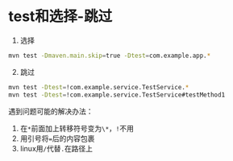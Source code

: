 # test和选择-跳过

1. 选择
```bash
mvn test -Dmaven.main.skip=true -Dtest=com.example.app.*
```

2. 跳过
```bash
mvn test -Dtest=!com.example.service.TestService.*
mvn test -Dtest=!com.example.service.TestService#testMethod1
```

遇到问题可能的解决办法：
1. 在`*`前面加上转移符号变为`\*`，`!`不用
2. 用引号将`=`后的内容包裹
3. linux用`/`代替`.`在路径上

